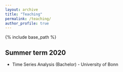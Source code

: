 ```yaml
---
layout: archive
title: "Teaching"
permalink: /teaching/
author_profile: true
---
```


{% include base_path %}


Summer term 2020
----------------

* Time Series Analysis (Bachelor) - University of Bonn
